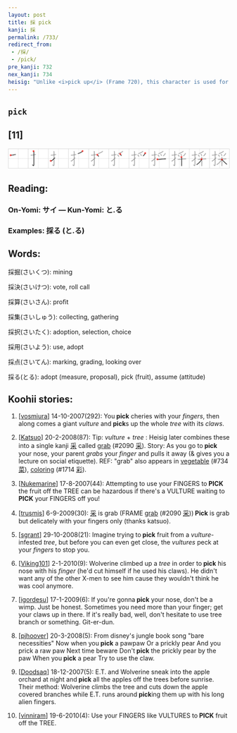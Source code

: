 ```yaml
---
layout: post
title: 採 pick
kanji: 採
permalink: /733/
redirect_from:
 - /採/
 - /pick/
pre_kanji: 732
nex_kanji: 734
heisig: "Unlike <i>pick up</i> (Frame 720), this character is used for <b>picking</b> fruits from trees. Its elements: <i>finger</i> . . . <i>grab</i>."
---
```


## `pick`

## [11]

<div class="stroke"><img src="../images/E68EA1.png" /></div>

## Reading:

### On-Yomi: サイ &mdash; Kun-Yomi: と.る

### Examples: 採る (と.る)

## Words:

採掘(さいくつ): mining

採決(さいけつ): vote, roll call

採算(さいさん): profit

採集(さいしゅう): collecting, gathering

採択(さいたく): adoption, selection, choice

採用(さいよう): use, adopt

採点(さいてん): marking, grading, looking over

採る(とる): adopt (measure, proposal), pick (fruit), assume (attitude)

## Koohii stories:

1) [<a href="http://kanji.koohii.com/profile/vosmiura">vosmiura</a>] 14-10-2007(292): You<strong> pick</strong> cheries with your <em>fingers</em>, then along comes a giant <em>vulture</em> and<strong> pick</strong>s up the whole <em>tree</em> with its <em>claws</em>. 

2) [<a href="http://kanji.koohii.com/profile/Katsuo">Katsuo</a>] 20-2-2008(87): Tip: <em>vulture</em> + <em>tree</em> : Heisig later combines these into a single kanji   <a href="http://jisho.org/kanji/details/采">采</a>   called <a href="../2090">grab</a> <span class="index">(#2090 <a href="http://jisho.org/kanji/details/采">采</a>)</span>. Story: As you go to<strong> pick</strong> your nose, your parent <em>grabs</em> your <em>finger</em> and pulls it away (&amp; gives you a lecture on social etiquette). REF: &quot;grab&quot; also appears in <a href="../734">vegetable</a> <span class="index">(#734 <a href="http://jisho.org/kanji/details/菜">菜</a>)</span>, <a href="../1714">coloring</a> <span class="index">(#1714 <a href="http://jisho.org/kanji/details/彩">彩</a>)</span>. 

3) [<a href="http://kanji.koohii.com/profile/Nukemarine">Nukemarine</a>] 17-8-2007(44): Attempting to use your FINGERS to<strong> PICK</strong> the fruit off the TREE can be hazardous if there&#039;s a VULTURE waiting to<strong> PICK</strong> your FINGERS off you! 

4) [<a href="http://kanji.koohii.com/profile/trusmis">trusmis</a>] 6-9-2009(30):   <a href="http://jisho.org/kanji/details/采">采</a>   is grab (FRAME <a href="../2090">grab</a> <span class="index">(#2090 <a href="http://jisho.org/kanji/details/采">采</a>)</span>)<strong> Pick</strong> is grab but delicately with your fingers only (thanks katsuo). 

5) [<a href="http://kanji.koohii.com/profile/sgrant">sgrant</a>] 29-10-2008(21): Imagine trying to<strong> pick</strong> fruit from a <em>vulture</em>-infested <em>tree</em>, but before you can even get close, the <em>vultures</em> peck at your <em>fingers</em> to stop you. 

6) [<a href="http://kanji.koohii.com/profile/Viking101">Viking101</a>] 2-1-2010(9): Wolverine climbed up a <em>tree</em> in order to<strong> pick</strong> his nose with his <em>finger</em> (he&#039;d cut himself if he used his claws). He didn&#039;t want any of the other X-men to see him cause they wouldn&#039;t think he was cool anymore. 

7) [<a href="http://kanji.koohii.com/profile/igordesu">igordesu</a>] 17-1-2009(6): If you&#039;re gonna<strong> pick</strong> your nose, don&#039;t be a wimp. Just be honest. Sometimes you need more than your finger; get your claws up in there. If it&#039;s really bad, well, don&#039;t hesitate to use tree branch or something. Git-er-dun. 

8) [<a href="http://kanji.koohii.com/profile/pjhoover">pjhoover</a>] 20-3-2008(5): From disney&#039;s jungle book song &quot;bare necessities&quot; Now when you<strong> pick</strong> a pawpaw Or a prickly pear And you prick a raw paw Next time beware Don&#039;t<strong> pick</strong> the prickly pear by the paw When you<strong> pick</strong> a pear Try to use the claw. 

9) [<a href="http://kanji.koohii.com/profile/Doodsaq">Doodsaq</a>] 18-12-2007(5): E.T. and Wolverine sneak into the apple orchard at night and<strong> pick</strong> all the apples off the trees before sunrise. Their method: Wolverine climbs the tree and cuts down the apple covered branches while E.T. runs around<strong> pick</strong>ing them up with his long alien fingers. 

10) [<a href="http://kanji.koohii.com/profile/vinniram">vinniram</a>] 19-6-2010(4): Use your FINGERS like VULTURES to<strong> PICK</strong> fruit off the TREE. 
